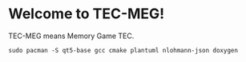 # Welcome to TEC-MEG!

TEC-MEG means Memory Game TEC.

```
sudo pacman -S qt5-base gcc cmake plantuml nlohmann-json doxygen
```